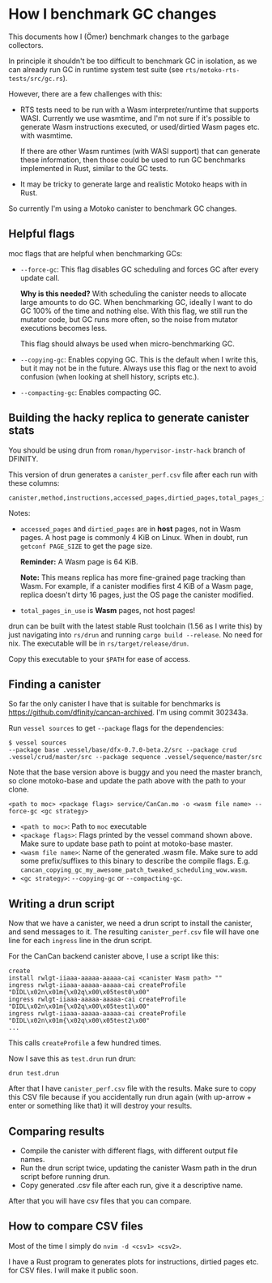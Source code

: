 # How I benchmark GC changes

This documents how I (Ömer) benchmark changes to the garbage collectors.

In principle it shouldn't be too difficult to benchmark GC in isolation, as we
can already run GC in runtime system test suite (see
`rts/motoko-rts-tests/src/gc.rs`).

However, there are a few challenges with this:

- RTS tests need to be run with a Wasm interpreter/runtime that supports WASI.
  Currently we use wasmtime, and I'm not sure if it's possible to generate Wasm
  instructions executed, or used/dirtied Wasm pages etc. with wasmtime.

  If there are other Wasm runtimes (with WASI support) that can generate these
  information, then those could be used to run GC benchmarks implemented in
  Rust, similar to the GC tests.

- It may be tricky to generate large and realistic Motoko heaps with in Rust.

So currently I'm using a Motoko canister to benchmark GC changes.

## Helpful flags

moc flags that are helpful when benchmarking GCs:

- `--force-gc`: This flag disables GC scheduling and forces GC after every
  update call.

  **Why is this needed?** With scheduling the canister needs to allocate large
  amounts to do GC. When benchmarking GC, ideally I want to do GC 100% of the
  time and nothing else. With this flag, we still run the mutator code, but GC
  runs more often, so the noise from mutator executions becomes less.

  This flag should always be used when micro-benchmarking GC.

- `--copying-gc`: Enables copying GC. This is the default when I write this,
  but it may not be in the future. Always use this flag or the next to avoid
  confusion (when looking at shell history, scripts etc.).

- `--compacting-gc`: Enables compacting GC.

## Building the hacky replica to generate canister stats

You should be using drun from `roman/hypervisor-instr-hack` branch of DFINITY.

This version of drun generates a `canister_perf.csv` file after each run with
these columns:

```
canister,method,instructions,accessed_pages,dirtied_pages,total_pages_in_use
```

Notes:

- `accessed_pages` and `dirtied_pages` are in **host** pages, not in Wasm
  pages. A host page is commonly 4 KiB on Linux. When in doubt, run `getconf
  PAGE_SIZE` to get the page size.

  **Reminder:** A Wasm page is 64 KiB.

  **Note:** This means replica has more fine-grained page tracking than Wasm.
  For example, if a canister modifies first 4 KiB of a Wasm page, replica
  doesn't dirty 16 pages, just the OS page the canister modified.

- `total_pages_in_use` is **Wasm** pages, not host pages!

drun can be built with the latest stable Rust toolchain (1.56 as I write this)
by just navigating into `rs/drun` and running `cargo build --release`. No need
for nix. The executable will be in `rs/target/release/drun`.

Copy this executable to your `$PATH` for ease of access.

## Finding a canister

So far the only canister I have that is suitable for benchmarks is
https://github.com/dfinity/cancan-archived. I'm using commit 302343a.

Run `vessel sources` to get `--package` flags for the dependencies:

```
$ vessel sources
--package base .vessel/base/dfx-0.7.0-beta.2/src --package crud .vessel/crud/master/src --package sequence .vessel/sequence/master/src
```

Note that the base version above is buggy and you need the master branch, so
clone motoko-base and update the path above with the path to your clone.


```
<path to moc> <package flags> service/CanCan.mo -o <wasm file name> --force-gc <gc strategy>
```

- `<path to moc>`: Path to `moc` executable
- `<package flags>`: Flags printed by the vessel command shown above. Make sure
  to update base path to point at motoko-base master.
- `<wasm file name>`: Name of the generated .wasm file. Make sure to add some
  prefix/suffixes to this binary to describe the compile flags. E.g.
  `cancan_copying_gc_my_awesome_patch_tweaked_scheduling_wow.wasm`.
- `<gc strategy>`: `--copying-gc` or `--compacting-gc`.

## Writing a drun script

Now that we have a canister, we need a drun script to install the canister, and
send messages to it. The resulting `canister_perf.csv` file will have one line
for each `ingress` line in the drun script.

For the CanCan backend canister above, I use a script like this:

```
create
install rwlgt-iiaaa-aaaaa-aaaaa-cai <canister Wasm path> ""
ingress rwlgt-iiaaa-aaaaa-aaaaa-cai createProfile "DIDL\x02n\x01m{\x02q\x00\x05test0\x00"
ingress rwlgt-iiaaa-aaaaa-aaaaa-cai createProfile "DIDL\x02n\x01m{\x02q\x00\x05test1\x00"
ingress rwlgt-iiaaa-aaaaa-aaaaa-cai createProfile "DIDL\x02n\x01m{\x02q\x00\x05test2\x00"
...
```

This calls `createProfile` a few hundred times.

Now I save this as `test.drun` run drun:

```
drun test.drun
```

After that I have `canister_perf.csv` file with the results. Make sure to copy
this CSV file because if you accidentally run drun again (with up-arrow + enter
or something like that) it will destroy your results.

## Comparing results

- Compile the canister with different flags, with different output file names.
- Run the drun script twice, updating the canister Wasm path in the drun script
  before running drun.
- Copy generated .csv file after each run, give it a descriptive name.

After that you will have csv files that you can compare.

## How to compare CSV files

Most of the time I simply do `nvim -d <csv1> <csv2>`.

I have a Rust program to generates plots for instructions, dirtied pages etc.
for CSV files. I will make it public soon.
